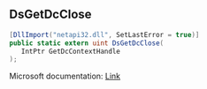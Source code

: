 ## DsGetDcClose

```csharp
[DllImport("netapi32.dll", SetLastError = true)]
public static extern uint DsGetDcClose(
   IntPtr GetDcContextHandle
);
```

Microsoft documentation: [Link](https://docs.microsoft.com/en-us/windows/win32/api/dsgetdc/nf-dsgetdc-dsgetdcclosew)
